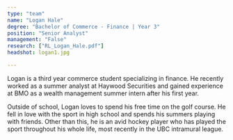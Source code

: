 ```yaml
---
type: "team"
name: "Logan Hale"
degree: "Bachelor of Commerce - Finance | Year 3"
position: "Senior Analyst"
management: "False"
research: ["RL_Logan_Hale.pdf"]
headshot: logan1.jpg

---
```


Logan is a third year commerce student specializing in finance. He recently worked as a summer analyst at Haywood Securities and gained experience at BMO as a wealth management summer intern after his first year. 

Outside of school, Logan loves to spend his free time on the golf course. He fell in love with the sport in high school and spends his summers playing with friends. Other than this, he is an avid hockey player who has played the sport throughout his whole life, most recently in the UBC intramural league.